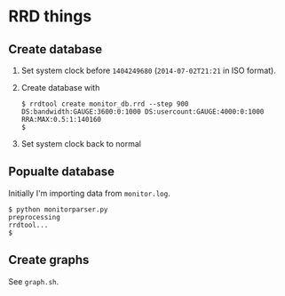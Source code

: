 # RRD things

## Create database

1. Set system clock before `1404249680` (`2014-07-02T21:21` in ISO format).
2. Create database with
   
    ```
    $ rrdtool create monitor_db.rrd --step 900 DS:bandwidth:GAUGE:3600:0:1000 DS:usercount:GAUGE:4000:0:1000 RRA:MAX:0.5:1:140160
    $
    ```

3. Set system clock back to normal

## Popualte database

Initially I'm importing data from `monitor.log`. 

```
$ python monitorparser.py 
preprocessing
rrdtool...
$
```

## Create graphs

See `graph.sh`. 